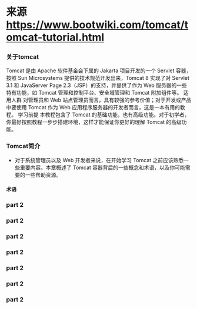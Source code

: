 # 来源 https://www.bootwiki.com/tomcat/tomcat-tutorial.html
### 关于tomcat
Tomcat 是由 Apache 软件基金会下属的 Jakarta 项目开发的一个 Servlet 容器，按照 Sun Microsystems 提供的技术规范开发出来，Tomcat 8 实现了对 Servlet 3.1 和 JavaServer Page 2.3（JSP）的支持，并提供了作为 Web 服务器的一些特有功能，如 Tomcat 管理和控制平台、安全域管理和 Tomcat 附加组件等。
适用人群
对管理员和 Web 站点管理员而言，具有较强的参考价值；对于开发或产品中要使用 Tomcat 作为 Web 应用程序服务器的开发者而言，这是一本有用的教程。
学习前提
本教程包含了 Tomcat 的基础功能，也有高级功能。对于初学者，你最好按照教程一步步搭建环境，这样才能保证你更好的理解 Tomcat 的高级功能。


### Tomcat简介
- 对于系统管理员以及 Web 开发者来说，在开始学习 Tomcat 之前应该熟悉一些重要内容。本章概述了 Tomcat 容器背后的一些概念和术语，以及你可能需要的一些帮助资源。
#### 术语

























### part 2
### part 2
### part 2
### part 2
### part 2
### part 2
### part 2

